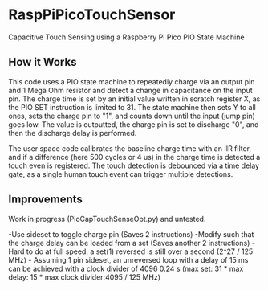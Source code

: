 # RaspPiPicoTouchSensor
Capacitive Touch Sensing using a Raspberry Pi Pico PIO State Machine

## How it Works
This code uses a PIO state machine to repeatedly charge via an output pin and 1 Mega Ohm resistor and detect a change in capacitance on the input pin.  The charge time is set by an initial value written in scratch register X, as the PIO SET instruction is limited to 31.  The state machine then sets Y to all ones, sets the charge pin to "1", and counts down until the input (jump pin) goes low.  The value is outputted, the charge pin is set to discharge "0", and then the discharge delay is performed.

The user space code calibrates the baseline charge time with an IIR filter, and if a difference (here 500 cycles or 4 us) in the charge time is detected a touch even is registered.  The touch detection is debounced via a time delay gate, as a single human touch event can trigger multiple detections.

## Improvements
Work in progress (PioCapTouchSenseOpt.py) and untested.


-Use sideset to toggle charge pin (Saves 2 instructions)
-Modify such that the charge delay can be loaded from a set (Saves another 2 instructions)
    - Hard to do at full speed, a set(1) reversed is still over a second (2^27 / 125 MHz)
    - Assuming 1 pin sideset, an unreversed loop with a delay of 15 ms can be achieved with a clock divider of 4096 0.24 s (max set: 31 * max delay: 15 * max clock divider:4095 / 125 MHz)
